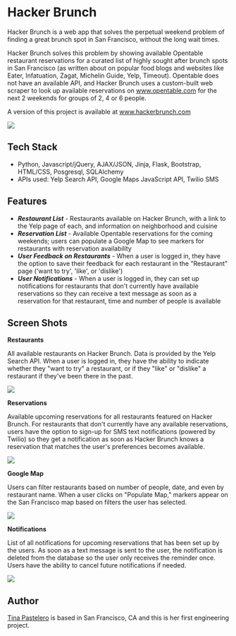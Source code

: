 # Hacker Brunch
Hacker Brunch is a web app that solves the perpetual weekend problem of finding a great brunch spot in San Francisco, without the long wait times. 

Hacker Brunch solves this problem by showing available Opentable restaurant reservations for a curated list of highly sought after brunch spots in San Francisco (as written about on popular food blogs and websites like Eater, Infatuation, Zagat, Michelin Guide, Yelp, Timeout). Opentable does not have an available API, and Hacker Brunch uses a custom-built web scraper to look up available reservations on www.opentable.com for the next 2 weekends for groups of 2, 4 or 6 people.

A version of this project is available at www.hackerbrunch.com

<img src='https://github.com/tinapastelero/hacker-table/blob/master/static/homepage.png'>

Tech Stack
------
* Python, Javascript/jQuery, AJAX/JSON, Jinja, Flask, Bootstrap, HTML/CSS, Posgresql, SQLAlchemy
* APIs used: Yelp Search API, Google Maps JavaScript API, Twilio SMS

Features
------
* **_Restaurant List_** - Restaurants available on Hacker Brunch, with a link to the Yelp page of each, and information on neighborhood and cuisine
* **_Reservation List_** - Available Opentable reservations for the coming weekends; users can populate a Google Map to see markers for restaurants with reservation availability
* **_User Feedback on Restaurants_** - When a user is logged in, they have the option to save their feedback for each restaurant in the "Restaurant" page ('want to try', 'like', or 'dislike')
* **_User Notifications_** - When a user is logged in, they can set up notifications for restaurants that don't currently have available reservations so they can receive a text message as soon as a reservation for that restaurant, time and number of people is available

Screen Shots
------
**Restaurants**

All available restaurants on Hacker Brunch. Data is provided by the Yelp Search API. When a user is logged in, they have the ability to indicate whether they "want to try" a restaurant, or if they "like" or "dislike" a restaurant if they've been there in the past.

<img src='https://github.com/tinapastelero/hacker-table/blob/master/static/restaurants.png'>

**Reservations**

Available upcoming reservations for all restaurants featured on Hacker Brunch. For restaurants that don't currently have any available reservations, users have the option to sign-up for SMS text notifications (powered by Twilio) so they get a notification as soon as Hacker Brunch knows a reservation that matches the user's preferences becomes available.

<img src='https://github.com/tinapastelero/hacker-table/blob/master/static/reservations.png'>

**Google Map**

Users can filter restaurants based on number of people, date, and even by restaurant name. When a user clicks on "Populate Map," markers appear on the San Francisco map based on filters the user has selected.

<img src='https://github.com/tinapastelero/hacker-table/blob/master/static/googlemap.png'>

**Notifications**

List of all notifications for upcoming reservations that has been set up by the users. As soon as a text message is sent to the user, the notification is deleted from the database so the user only receives the reminder once. Users have the ability to cancel future notifications if needed.

<img src='https://github.com/tinapastelero/hacker-table/blob/master/static/notification.png'>

Author
------
<a href="https://www.linkedin.com/in/tinapastelero" target="_blank">Tina Pastelero</a> is based in San Francisco, CA and this is her first engineering project.
